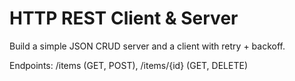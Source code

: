 # HTTP REST Client & Server

Build a simple JSON CRUD server and a client with retry + backoff.

Endpoints: /items (GET, POST), /items/{id} (GET, DELETE)
